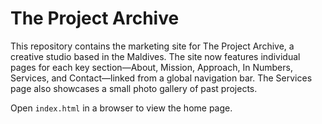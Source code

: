 # The Project Archive

This repository contains the marketing site for The Project Archive, a creative studio based in the Maldives. The site now features individual pages for each key section—About, Mission, Approach, In Numbers, Services, and Contact—linked from a global navigation bar. The Services page also showcases a small photo gallery of past projects.

Open `index.html` in a browser to view the home page.
